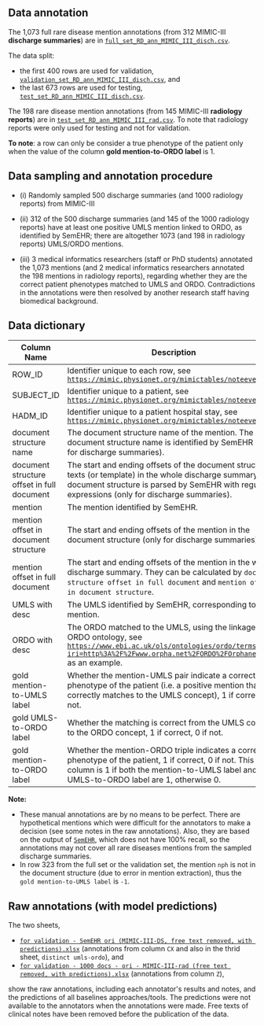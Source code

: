 ## Data annotation

The 1,073 full rare disease mention annotations (from 312 MIMIC-III **discharge summaries**) are in [`full_set_RD_ann_MIMIC_III_disch.csv`](https://github.com/acadTags/Rare-disease-identification/blob/main/data%20annotation/full_set_RD_ann_MIMIC_III_disch.csv).

The data split:
* the first 400 rows are used for validation, [`validation_set_RD_ann_MIMIC_III_disch.csv`](https://github.com/acadTags/Rare-disease-identification/blob/main/data%20annotation/validation_set_RD_ann_MIMIC_III_disch.csv), and
* the last 673 rows are used for testing, [`test_set_RD_ann_MIMIC_III_disch.csv`](https://github.com/acadTags/Rare-disease-identification/blob/main/data%20annotation/test_set_RD_ann_MIMIC_III_disch.csv).

The 198 rare disease mention annotations (from 145 MIMIC-III **radiology reports**) are in [`test_set_RD_ann_MIMIC_III_rad.csv`](https://github.com/acadTags/Rare-disease-identification/blob/main/data%20annotation/test_set_RD_ann_MIMIC_III_rad.csv). To note that radiology reports were only used for testing and not for validation.

**To note**: a row can only be consider a true phenotype of the patient only when the value of the column **gold mention-to-ORDO label** is 1.

## Data sampling and annotation procedure
* (i) Randomly sampled 500 discharge summaries (and 1000 radiology reports) from MIMIC-III

* (ii) 312 of the 500 discharge summaries (and 145 of the 1000 radiology reports) have at least one positive UMLS mention linked to ORDO, as identified by SemEHR; there are altogether 1073 (and 198 in radiology reports) UMLS/ORDO mentions.

* (iii) 3 medical informatics researchers (staff or PhD students) annotated the 1,073 mentions (and 2 medical informatics researchers annotated the 198 mentions in radiology reports), regarding whether they are the correct patient phenotypes matched to UMLS and ORDO. Contradictions in the annotations were then resolved by another research staff having biomedical background.

## Data dictionary

| Column   Name                                | Description                                                                                                                                                                                                   |
|----------------------------------------------|---------------------------------------------------------------------------------------------------------------------------------------------------------------------------------------------------------------|
| ROW_ID                                       | Identifier unique to each row, see [`https://mimic.physionet.org/mimictables/noteevents/`](https://mimic.physionet.org/mimictables/noteevents/)                                                                                                                                                     |
| SUBJECT_ID                                | Identifier unique to a patient, see [`https://mimic.physionet.org/mimictables/noteevents/`](https://mimic.physionet.org/mimictables/noteevents/)                                                                                                                                                                                                              |
| HADM_ID                                      | Identifier unique to a patient hospital stay, see [`https://mimic.physionet.org/mimictables/noteevents/`](https://mimic.physionet.org/mimictables/noteevents/)                                                                                                                                                                                                              |
| document structure name                    | The document structure name of the mention. The document structure name is identified by   SemEHR  (only for discharge summaries).                                                                                                          |
| document structure offset in full document | The start and ending offsets of the document structure texts (or template) in the whole discharge summary. The document structure is parsed by SemEHR with regular expressions  (only for discharge summaries).                            |
| mention                                      | The mention identified by SemEHR.                                                                                                                                                                          |
| mention offset in document structure       | The start and ending offsets of the mention in the document structure (only for discharge summaries).                                                                                                                                      |
| mention offset in full document            | The start and ending offsets of the mention in the whole discharge summary. They can be calculated by `document structure offset in full document` and `mention offset in document structure`.                                                                                     |
| UMLS with desc                               | The UMLS identified by SemEHR, corresponding to the mention.                                                                                                                                                |
| ORDO with desc                               | The ORDO matched to the UMLS, using the linkage in the ORDO ontology, see [`https://www.ebi.ac.uk/ols/ontologies/ordo/terms?iri=http%3A%2F%2Fwww.orpha.net%2FORDO%2FOrphanet_3325`](https://www.ebi.ac.uk/ols/ontologies/ordo/terms?iri=http%3A%2F%2Fwww.orpha.net%2FORDO%2FOrphanet_3325) as an example.          |
| gold mention-to-UMLS label                 | Whether the mention-UMLS pair indicate a correct phenotype of the patient (i.e. a positive mention that correctly matches to the UMLS concept), 1 if correct, 0 if not.                                 |
| gold UMLS-to-ORDO label                    | Whether the matching is correct from the UMLS concept to the ORDO concept, 1 if correct, 0 if not.                                                                                                          |
| gold mention-to-ORDO label                 | Whether the mention-ORDO triple indicates a correct phenotype of the patient, 1 if correct, 0 if not. This column is 1 if both the mention-to-UMLS label and the UMLS-to-ORDO label are 1, otherwise 0. |

**Note:**
* These manual annotations are by no means to be perfect. There are hypothetical mentions which were difficult for the annotators to make a decision (see some notes in the raw annotations). Also, they are based on the output of [`SemEHR`](https://github.com/CogStack/CogStack-SemEHR), which does not have 100% recall, so the annotations may not cover all rare diseases mentions from the sampled discharge summaries.
* In row 323 from the full set or the validation set, the mention `nph` is not in the document structure (due to error in mention extraction), thus the `gold mention-to-UMLS label` is `-1`.

## Raw annotations (with model predictions)
The two sheets, 
* [`for validation - SemEHR ori (MIMIC-III-DS, free text removed, with predictions).xlsx`](https://github.com/acadTags/Rare-disease-identification/blob/main/data%20annotation/raw%20annotations%20(with%20model%20predictions)/for%20validation%20-%20SemEHR%20ori%20(MIMIC-III-DS%2C%20free%20text%20removed%2C%20with%20predictions).xlsx) (annotations from column `CX` and also in the thrid sheet, `distinct umls-ordo`), and 
* [`for validation - 1000 docs - ori - MIMIC-III-rad (free text removed, with predictions).xlsx`](https://github.com/acadTags/Rare-disease-identification/blob/main/data%20annotation/raw%20annotations%20(with%20model%20predictions)/for%20validation%20-%201000%20docs%20-%20ori%20-%20MIMIC-III-rad%20(free%20text%20removed%2C%20with%20predictions).xlsx) (annotations from column `Z`), 

show the raw annotations, including each annotator's results and notes, and the predictions of all baselines approaches/tools. The predictions were not available to the annotators when the annotations were made. Free texts of clinical notes have been removed before the publication of the data.
